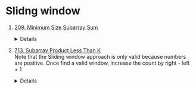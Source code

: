# Slidng window
1. [209. Minimum Size Subarray Sum](https://leetcode.com/problems/minimum-size-subarray-sum)  
    <details>

      ```python
        def minSubArrayLen(self, target: int, nums: List[int]) -> int:
            result = len(nums) + 1
            total = 0
            start = 0
    
            for end in range(len(nums)):
                total += nums[end]
    
                while total >= target:
                    result = min(result, end - start + 1)
                    total -= nums[start]
                    start += 1
            return 0 if result == len(nums) + 1 else result
      ```
    </details>
1. [713. Subarray Product Less Than K](https://leetcode.com/problems/subarray-product-less-than-k)  
   Note that the Sliding window approach is only valid because numbers are positive.
   Once find a valid window, increase the count by right - left + 1  
        <details>
        
            ```python
               def numSubarrayProductLessThanK(self, nums: List[int], k: int) -> int:
                if k <= 1:
                    return 0
        
                count = 0
                currProduct = 1
                left = 0
                for right in range(len(nums)):
                    currProduct *= nums[right]
                    
                    while currProduct >= k:
                        currProduct /= nums[left]
                        left += 1
        
                    count += right - left + 1
        
                return count
        ```
        </details>
